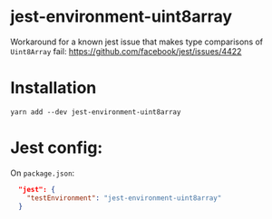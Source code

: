 # jest-environment-uint8array

Workaround for a known jest issue that makes type comparisons of `Uint8Array` fail: https://github.com/facebook/jest/issues/4422

# Installation

```
yarn add --dev jest-environment-uint8array
```

# Jest config:

On `package.json`:

```json
  "jest": {
    "testEnvironment": "jest-environment-uint8array"
  }
```
